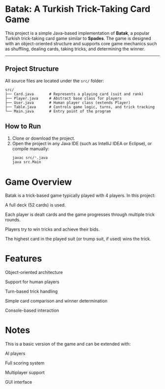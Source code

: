 # Batak: A Turkish Trick-Taking Card Game

This project is a simple Java-based implementation of **Batak**, a popular Turkish trick-taking card game similar to **Spades**. The game is designed with an object-oriented structure and supports core game mechanics such as shuffling, dealing cards, taking tricks, and determining the winner.

---

##  Project Structure

All source files are located under the `src/` folder:

```
src/
├── Card.java       # Represents a playing card (suit and rank)
├── Player.java     # Abstract base class for players
├── User.java       # Human player class (extends Player)
├── Table.java      # Controls game logic, turns, and trick tracking
└── Main.java       # Entry point of the program
```


##  How to Run

1. Clone or download the project.
2. Open the project in any Java IDE (such as IntelliJ IDEA or Eclipse), or compile manually:
   ```bash
   javac src/*.java
   java src.Main

#  Game Overview
Batak is a trick-based game typically played with 4 players. In this project:

A full deck (52 cards) is used.

Each player is dealt cards and the game progresses through multiple trick rounds.

Players try to win tricks and achieve their bids.

The highest card in the played suit (or trump suit, if used) wins the trick.


#  Features
Object-oriented architecture

Support for human players

Turn-based trick handling

Simple card comparison and winner determination

Console-based interaction

#  Notes
This is a basic version of the game and can be extended with:

AI players

Full scoring system

Multiplayer support

GUI interface

